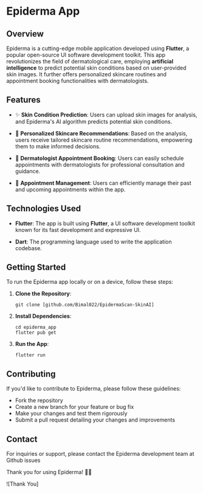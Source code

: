 # Epiderma App

## Overview

Epiderma is a cutting-edge mobile application developed using **Flutter**, a popular open-source UI software development toolkit. This app revolutionizes the field of dermatological care, employing **artificial intelligence** to predict potential skin conditions based on user-provided skin images. It further offers personalized skincare routines and appointment booking functionalities with dermatologists.

## Features

- ✨ **Skin Condition Prediction**: Users can upload skin images for analysis, and Epiderma's AI algorithm predicts potential skin conditions.
  
- 💆 **Personalized Skincare Recommendations**: Based on the analysis, users receive tailored skincare routine recommendations, empowering them to make informed decisions.

- 📅 **Dermatologist Appointment Booking**: Users can easily schedule appointments with dermatologists for professional consultation and guidance.

- 📌 **Appointment Management**: Users can efficiently manage their past and upcoming appointments within the app.

## Technologies Used

- **Flutter**: The app is built using **Flutter**, a UI software development toolkit known for its fast development and expressive UI.

- **Dart**: The programming language used to write the application codebase.

## Getting Started

To run the Epiderma app locally or on a device, follow these steps:

1. **Clone the Repository**:
   ```
   git clone [github.com/Bimal022/EpidermaScan-SkinAI]
   ```

2. **Install Dependencies**:
   ```
   cd epiderma_app
   flutter pub get
   ```

3. **Run the App**:
   ```
   flutter run
   ```

## Contributing

If you'd like to contribute to Epiderma, please follow these guidelines:
- Fork the repository
- Create a new branch for your feature or bug fix
- Make your changes and test them rigorously
- Submit a pull request detailing your changes and improvements


## Contact

For inquiries or support, please contact the Epiderma development team at Github issues

Thank you for using Epiderma! 🌿✨

![Thank You]
